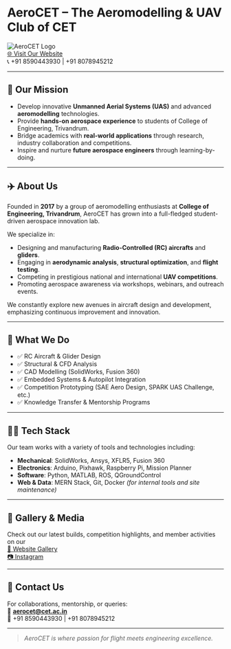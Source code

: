 # AeroCET – The Aeromodelling & UAV Club of CET

![AeroCET Logo](https://aero.cet.ac.in/assets/logo.png)  
[🌐 Visit Our Website](https://aero.cet.ac.in/)  
📞 +91 8590443930 | +91 8078945212  

---

## 🚀 Our Mission

- Develop innovative **Unmanned Aerial Systems (UAS)** and advanced **aeromodelling** technologies.  
- Provide **hands-on aerospace experience** to students of College of Engineering, Trivandrum.  
- Bridge academics with **real-world applications** through research, industry collaboration and competitions.  
- Inspire and nurture **future aerospace engineers** through learning-by-doing.

---

## ✈️ About Us

Founded in **2017** by a group of aeromodelling enthusiasts at **College of Engineering, Trivandrum**, AeroCET has grown into a full-fledged student-driven aerospace innovation lab.

We specialize in:
- Designing and manufacturing **Radio-Controlled (RC) aircrafts** and **gliders**.
- Engaging in **aerodynamic analysis**, **structural optimization**, and **flight testing**.
- Competing in prestigious national and international **UAV competitions**.
- Promoting aerospace awareness via workshops, webinars, and outreach events.

We constantly explore new avenues in aircraft design and development, emphasizing continuous improvement and innovation.

---

## 💼 What We Do

- ✅ RC Aircraft & Glider Design  
- ✅ Structural & CFD Analysis  
- ✅ CAD Modelling (SolidWorks, Fusion 360)  
- ✅ Embedded Systems & Autopilot Integration  
- ✅ Competition Prototyping (SAE Aero Design, SPARK UAS Challenge, etc.)  
- ✅ Knowledge Transfer & Mentorship Programs

---

## 👨‍💻 Tech Stack

Our team works with a variety of tools and technologies including:

- **Mechanical**: SolidWorks, Ansys, XFLR5, Fusion 360  
- **Electronics**: Arduino, Pixhawk, Raspberry Pi, Mission Planner  
- **Software**: Python, MATLAB, ROS, QGroundControl  
- **Web & Data**: MERN Stack, Git, Docker *(for internal tools and site maintenance)*

---

## 📸 Gallery & Media

Check out our latest builds, competition highlights, and member activities on our  
[🔗 Website Gallery](https://aero.cet.ac.in/gallery)  
[📷 Instagram](https://www.instagram.com/aero.cet/)

---

## 🤝 Contact Us

For collaborations, mentorship, or queries:  
📧 **aerocet@cet.ac.in**  
📱 +91 8590443930 | +91 8078945212

---

> *AeroCET is where passion for flight meets engineering excellence.*
